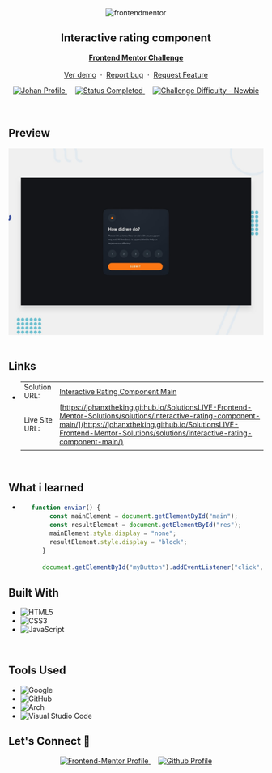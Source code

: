 <div align="center">

  <img src="https://www.frontendmentor.io/static/images/logo-mobile.svg" alt="frontendmentor" width="80">

  <h2 align="center">Interactive rating component
</h2>
  <p align="center">
    <a href="https://www.frontendmentor.io/challenges/interactive-rating-component-koxpeBUmI/hub" target="_blank"><strong>Frontend Mentor Challenge</strong></a>
    <br />
    <br />
    <a href="https://johanxtheking.github.io/SolutionsLIVE-Frontend-Mentor-Solutions/solutions/interactive-rating-component-main/">Ver demo</a>
    &nbsp;·&nbsp;
    <a href="https://github.com/JohanXTheKing/SolutionsLIVE-Frontend-Mentor-Solutions/issues" target="_blank">Report bug</a>
    &nbsp;·&nbsp;
    <a href="https://github.com/JohanXTheKing/SolutionsLIVE-Frontend-Mentor-Solutions/issues"target="_blank">Request Feature</a>
  </p>
</div>

<!-- Badges -->
<div align="center">
  <!-- Profiles -->
  <a href="https://www.frontendmentor.io/profile/JohanXTheKing" target="_blank">
    <img src="https://img.shields.io/badge/Profile-Johanx
    -eee?style=for-the-badge&logo=frontendmentor" alt="Johan Profile">
  </a> &nbsp;&nbsp;&nbsp;

  <!-- Status -->
  <a href="#">
    <img src="https://img.shields.io/badge/Status-Completed-4ADE80?style=for-the-badge" alt="Status Completed">
  </a> &nbsp;&nbsp;&nbsp;

  <!-- Difficulty -->
  <a href="https://www.frontendmentor.io/challenges?difficulties=1"  target="_blank">
    <img src="https://img.shields.io/badge/Difficulty-Newbie-61BECD?style=for-the-badge&logo=frontendmentor" alt="Challenge Difficulty - Newbie">
  </a>

</div>
<br />
<br />



## **Preview**

<div align='center'>
<img src='./design/desktop-preview.jpg' alt='FAQ Accordion Card solution desktop preview image'>
</div>


<br>

## **Links**

- |||
  | :----- | :----- |
  | Solution URL: | [Interactive Rating Component Main](https://www.frontendmentor.io/solutions/interactive-rating-component-solution-with-flex-and-grid-vMj3C1LMTz) |
  | Live Site URL: | [https://johanxtheking.github.io/SolutionsLIVE-Frontend-Mentor-Solutions/solutions/interactive-rating-component-main/](https://johanxtheking.github.io/SolutionsLIVE-Frontend-Mentor-Solutions/solutions/interactive-rating-component-main/) |
  |||


<br>




## What i learned

- ```js
     function enviar() {  
          const mainElement = document.getElementById("main");
          const resultElement = document.getElementById("res");
          mainElement.style.display = "none";
          resultElement.style.display = "block";
        }
      
        document.getElementById("myButton").addEventListener("click", enviar);
  ```


## **Built With**

- ![HTML5](https://img.shields.io/badge/html5-%23E34F26.svg?style=for-the-badge&logo=html5&logoColor=white)   
- ![CSS3](https://img.shields.io/badge/css3-%231572B6.svg?style=for-the-badge&logo=css3&logoColor=white) 
- ![JavaScript](https://img.shields.io/badge/javascript-%23323330.svg?style=for-the-badge&logo=javascript&logoColor=%23F7DF1E)  


<br>

## **Tools Used**

- ![Google](https://img.shields.io/badge/google-DA4437?style=for-the-badge&logo=google&logoColor=white)
- ![GitHub](https://img.shields.io/badge/github-0D1117.svg?style=for-the-badge&logo=github&logoColor=white)  
- ![Arch](https://img.shields.io/badge/Arch%20Linux-1793D1?logo=arch-linux&logoColor=fff&style=for-the-badge)
- ![Visual Studio Code](https://img.shields.io/badge/Visual%20Studio%20Code-0078d7.svg?style=for-the-badge&logo=visual-studio-code&logoColor=white)   


## **Let's Connect 👋**

<div align=center>



  <a href="https://www.frontendmentor.io/profile/JohanXTheKing" target="_blank">
    <img src="https://img.shields.io/badge/FEM%20Profile-f8f9f8?style=for-the-badge&logo=Frontend-Mentor&logoColor=black" alt="Frontend-Mentor Profile">
  </a> &nbsp;&nbsp;&nbsp;

  <a href="https://github.com/JohanXTheKing" target="_blank">
    <img src="https://img.shields.io/badge/Github%20Profile-131313?style=for-the-badge&logo=github&logoColor=white" alt="Github Profile">
  </a>

</div>

<br>
